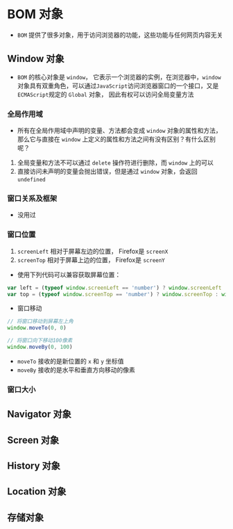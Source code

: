# BOM 对象
- `BOM` 提供了很多对象，用于访问浏览器的功能，这些功能与任何网页内容无关

## Window 对象
- `BOM` 的核心对象是 `window`， 它表示一个浏览器的实例，在浏览器中，`window`对象具有双重角色，可以通过`JavaScript`访问浏览器窗口的一个接口，又是`ECMAScript`规定的 `Global` 对象， 因此有权可以访问全局变量方法

### 全局作用域
- 所有在全局作用域中声明的变量、方法都会变成 `window` 对象的属性和方法，那么它与直接在 `window` 上定义的属性和方法之间有没有区别？有什么区别呢？
1. 全局变量和方法不可以通过 `delete` 操作符进行删除，而 `window` 上的可以
2. 直接访问未声明的变量会抛出错误，但是通过 `window` 对象，会返回 `undefined`

### 窗口关系及框架
- 没用过

### 窗口位置
1. `screenLeft` 相对于屏幕左边的位置， Firefox是 `screenX`
2. `screenTop` 相对于屏幕上边的位置， Firefox是 `screenY`
- 使用下列代码可以兼容获取屏幕位置：
```js
var left = (typeof window.screenLeft == 'number') ? window.screenLeft : window.screenX
var top = (typeof window.screenTop == 'number') ? window.screenTop : window.screenY
```
- 窗口移动
```js
// 将窗口移动到屏幕左上角
window.moveTo(0, 0)

// 将窗口向下移动100像素
window.moveBy(0, 100)
```
- `moveTo` 接收的是新位置的 `x` 和 `y` 坐标值
- `moveBy` 接收的是水平和垂直方向移动的像素

### 窗口大小


## Navigator 对象


## Screen 对象


## History 对象


## Location 对象


## 存储对象
